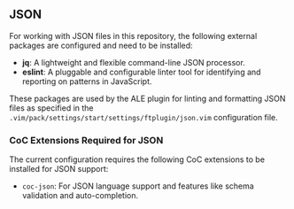 ## JSON

For working with JSON files in this repository, the following external packages are configured and need to be installed:

- **jq**: A lightweight and flexible command-line JSON processor.
- **eslint**: A pluggable and configurable linter tool for identifying and reporting on patterns in JavaScript.

These packages are used by the ALE plugin for linting and formatting JSON files as specified in the `.vim/pack/settings/start/settings/ftplugin/json.vim` configuration file.

### CoC Extensions Required for JSON

The current configuration requires the following CoC extensions to be installed for JSON support:

- `coc-json`: For JSON language support and features like schema validation and auto-completion.
